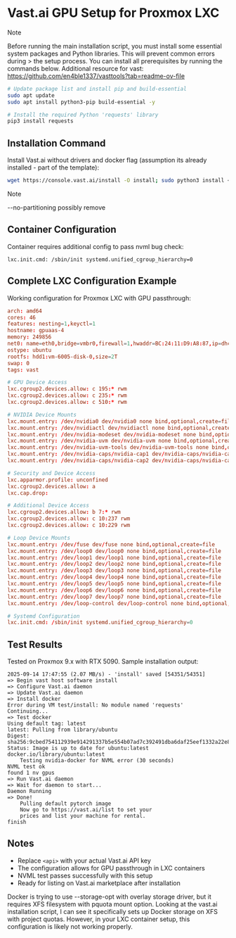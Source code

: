 # Vast.ai GPU Setup for Proxmox LXC

> [!NOTE]
> Before running the main installation script, you must install some essential system packages and Python libraries. This will prevent common errors during > the setup process. You can install all prerequisites by running the commands below. Additional resource for vast: https://github.com/en4ble1337/vasttools?tab=readme-ov-file

```bash
# Update package list and install pip and build-essential
sudo apt update
sudo apt install python3-pip build-essential -y

# Install the required Python 'requests' library
pip3 install requests
```

## Installation Command

Install Vast.ai without drivers and docker flag (assumption its already installed - part of the template):

```bash
wget https://console.vast.ai/install -O install; sudo python3 install <api> --no-partitioning --no-driver --no-docker; history -d $((HISTCMD-1))
```
> [!NOTE]
> --no-partitioning possibly remove

## Container Configuration

Container requires additional config to pass nvml bug check:

```
lxc.init.cmd: /sbin/init systemd.unified_cgroup_hierarchy=0
```

## Complete LXC Configuration Example

Working configuration for Proxmox LXC with GPU passthrough:

```conf
arch: amd64
cores: 46
features: nesting=1,keyctl=1
hostname: gpuaas-4
memory: 249856
net0: name=eth0,bridge=vmbr0,firewall=1,hwaddr=BC:24:11:D9:A8:87,ip=dhcp,tag=30,type=veth
ostype: ubuntu
rootfs: hdd1:vm-6005-disk-0,size=2T
swap: 0
tags: vast

# GPU Device Access
lxc.cgroup2.devices.allow: c 195:* rwm
lxc.cgroup2.devices.allow: c 235:* rwm
lxc.cgroup2.devices.allow: c 510:* rwm

# NVIDIA Device Mounts
lxc.mount.entry: /dev/nvidia0 dev/nvidia0 none bind,optional,create=file
lxc.mount.entry: /dev/nvidiactl dev/nvidiactl none bind,optional,create=file
lxc.mount.entry: /dev/nvidia-modeset dev/nvidia-modeset none bind,optional,create=file
lxc.mount.entry: /dev/nvidia-uvm dev/nvidia-uvm none bind,optional,create=file
lxc.mount.entry: /dev/nvidia-uvm-tools dev/nvidia-uvm-tools none bind,optional,create=file
lxc.mount.entry: /dev/nvidia-caps/nvidia-cap1 dev/nvidia-caps/nvidia-cap1 none bind,optional,create=file
lxc.mount.entry: /dev/nvidia-caps/nvidia-cap2 dev/nvidia-caps/nvidia-cap2 none bind,optional,create=file

# Security and Device Access
lxc.apparmor.profile: unconfined
lxc.cgroup2.devices.allow: a
lxc.cap.drop: 

# Additional Device Access
lxc.cgroup2.devices.allow: b 7:* rwm
lxc.cgroup2.devices.allow: c 10:237 rwm
lxc.cgroup2.devices.allow: c 10:229 rwm

# Loop Device Mounts
lxc.mount.entry: /dev/fuse dev/fuse none bind,optional,create=file
lxc.mount.entry: /dev/loop0 dev/loop0 none bind,optional,create=file
lxc.mount.entry: /dev/loop1 dev/loop1 none bind,optional,create=file
lxc.mount.entry: /dev/loop2 dev/loop2 none bind,optional,create=file
lxc.mount.entry: /dev/loop3 dev/loop3 none bind,optional,create=file
lxc.mount.entry: /dev/loop4 dev/loop4 none bind,optional,create=file
lxc.mount.entry: /dev/loop5 dev/loop5 none bind,optional,create=file
lxc.mount.entry: /dev/loop6 dev/loop6 none bind,optional,create=file
lxc.mount.entry: /dev/loop7 dev/loop7 none bind,optional,create=file
lxc.mount.entry: /dev/loop-control dev/loop-control none bind,optional,create=file

# Systemd Configuration
lxc.init.cmd: /sbin/init systemd.unified_cgroup_hierarchy=0
```

## Test Results

Tested on Proxmox 9.x with RTX 5090. Sample installation output:

```
2025-09-14 17:47:55 (2.07 MB/s) - 'install' saved [54351/54351]
=> Begin vast host software install
=> Configure Vast.ai daemon
=> Update Vast.ai daemon
=> Install docker
Error during VM test/install: No module named 'requests'
Continuing...
=> Test docker
Using default tag: latest
latest: Pulling from library/ubuntu
Digest: sha256:9cbed754112939e914291337b5e554b07ad7c392491dba6daf25eef1332a22e8
Status: Image is up to date for ubuntu:latest
docker.io/library/ubuntu:latest
    Testing nvidia-docker for NVML error (30 seconds)
NVML test ok
found 1 nv gpus
=> Run Vast.ai daemon
=> Wait for daemon to start...
Daemon Running                
=> Done!
    Pulling default pytorch image
    Now go to https://vast.ai/list to set your
    prices and list your machine for rental.
finish
```

## Notes

- Replace `<api>` with your actual Vast.ai API key
- The configuration allows for GPU passthrough in LXC containers
- NVML test passes successfully with this setup
- Ready for listing on Vast.ai marketplace after installation


Docker is trying to use --storage-opt with overlay storage driver, but it requires XFS filesystem with pquota mount option.
Looking at the vast.ai installation script, I can see it specifically sets up Docker storage on XFS with project quotas. However, in your LXC container setup, this configuration is likely not working properly.
